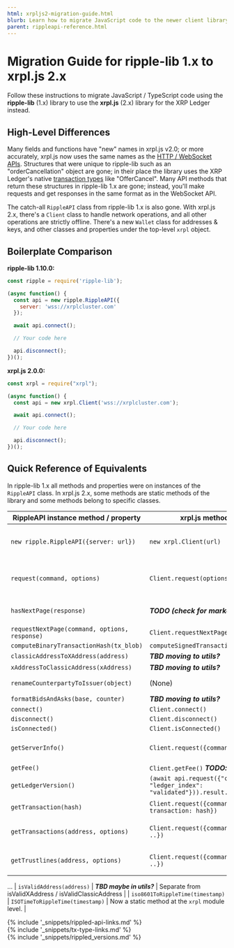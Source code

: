 ```yaml
---
html: xrpljs2-migration-guide.html
blurb: Learn how to migrate JavaScript code to the newer client library format.
parent: rippleapi-reference.html
---
```

# Migration Guide for ripple-lib 1.x to xrpl.js 2.x

Follow these instructions to migrate JavaScript / TypeScript code using the **ripple-lib** (1.x) library to use the **xrpl.js** (2.x) library for the XRP Ledger instead.

## High-Level Differences

Many fields and functions have "new" names in xrpl.js v2.0; or more accurately, xrpl.js now uses the same names as the [HTTP / WebSocket APIs](rippled-api.html). Structures that were unique to ripple-lib such as an "orderCancellation" object are gone; in their place the library uses the XRP Ledger's native [transaction types](transaction-types.html) like "OfferCancel". Many API methods that return these structures in ripple-lib 1.x are gone; instead, you'll make requests and get responses in the same format as in the WebSocket API.

The catch-all `RippleAPI` class from ripple-lib 1.x is also gone. With xrpl.js 2.x, there's a `Client` class to handle network operations, and all other operations are strictly offline. There's a new `Wallet` class for addresses & keys, and other classes and properties under the top-level `xrpl` object.

## Boilerplate Comparison

**ripple-lib 1.10.0:**

```js
const ripple = require('ripple-lib');

(async function() {
  const api = new ripple.RippleAPI({
    server: 'wss://xrplcluster.com'
  });

  await api.connect();

  // Your code here

  api.disconnect();
})();
```

**xrpl.js 2.0.0:**

```js
const xrpl = require("xrpl");

(async function() {
  const api = new xrpl.Client('wss://xrplcluster.com');

  await api.connect();

  // Your code here

  api.disconnect();
})();
```

## Quick Reference of Equivalents

In ripple-lib 1.x all methods and properties were on instances of the `RippleAPI` class. In xrpl.js 2.x, some methods are static methods of the library and some methods belong to specific classes.

| RippleAPI instance method / property | xrpl.js method / property| Notes |
|-------------------|----------------|---|
| `new ripple.RippleAPI({server: url})` | `new xrpl.Client(url)` | Use `xrpl.BroadcastClient([url1, url2, ..])` to connect to multiple servers. |
| `request(command, options)` | `Client.request(options)` | The `command` field moved into the `options` object for consistency with the WebSocket API. |
| `hasNextPage(response)` | ***TODO (check for marker?)*** | See also: `Client.requestNextPage()` and `Client.requestAll()` |
| `requestNextPage(command, options, response)` | `Client.requestNextPage(response)` | |
| `computeBinaryTransactionHash(tx_blob)` | `computeSignedTransactionHash(tx_blob)` | |
| `classicAddressToXAddress(address)` | ***TBD moving to utils?*** | |
| `xAddressToClassicAddress(xAddress)` | ***TBD moving to utils?*** | |
| `renameCounterpartyToIssuer(object)` | (None) | xrpl.js always uses `issuer` already. |
| `formatBidsAndAsks(base, counter)` | ***TBD moving to utils?*** | |
| `connect()` | `Client.connect()` | |
| `disconnect()` | `Client.disconnect()` |
| `isConnected()` | `Client.isConnected()` |
| `getServerInfo()` | `Client.request({command: "server_info"})` | Request/response match the [server_info method][] exactly. |
| `getFee()` | `Client.getFee()` ***TODO: confirm*** |
| `getLedgerVersion()` | `(await api.request({"command": "ledger", "ledger_index": "validated"})).result.ledger.ledger_index` | ***TODO: follow up if an easier way gets re-added***
| `getTransaction(hash)` | `Client.request({command: "tx", transaction: hash})` | Request/response match the [tx method][] exactly. |
| `getTransactions(address, options)` | `Client.request({command: "account_tx", ..})` | Request/response match the [account_tx method][] exactly. |
| `getTrustlines(address, options)` |  `Client.request({command: "account_lines", ..})` | Request/response match the [account_lines method][] exactly. |
...
| `isValidAddress(address)` | ***TBD maybe in utils?*** | Separate from isValidXAddress / isValidClassicAddress |
| `iso8601ToRippleTime(timestamp)` | `ISOTimeToRippleTime(timestamp)` | Now a static method at the `xrpl` module level. |

<!--{# common link defs #}-->
{% include '_snippets/rippled-api-links.md' %}			
{% include '_snippets/tx-type-links.md' %}			
{% include '_snippets/rippled_versions.md' %}
